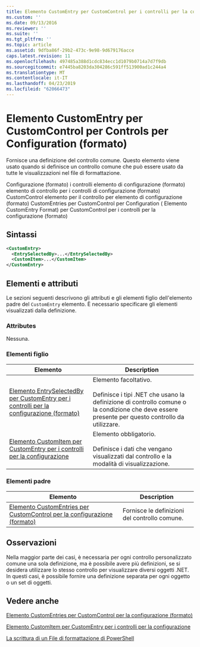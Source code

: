 ```yaml
---
title: Elemento CustomEntry per CustomControl per i controlli per la configurazione (formato) | Microsoft Docs
ms.custom: ''
ms.date: 09/13/2016
ms.reviewer: ''
ms.suite: ''
ms.tgt_pltfrm: ''
ms.topic: article
ms.assetid: 9dfba86f-29b2-473c-9e98-9d679176acce
caps.latest.revision: 11
ms.openlocfilehash: 497485a388d1cdc834ecc1d1079b0714a7d7f9db
ms.sourcegitcommit: e7445ba8203da304286c591ff513900ad1c244a4
ms.translationtype: MT
ms.contentlocale: it-IT
ms.lasthandoff: 04/23/2019
ms.locfileid: "62066473"
---
```

# <a name="customentry-element-for-customcontrol-for-controls-for-configuration-format"></a>Elemento CustomEntry per CustomControl per Controls per Configuration (formato)

Fornisce una definizione del controllo comune. Questo elemento viene usato quando si definisce un controllo comune che può essere usato da tutte le visualizzazioni nel file di formattazione.

Configurazione (formato) i controlli elemento di configurazione (formato) elemento di controllo per i controlli di configurazione (formato) CustomControl elemento per il controllo per elemento di configurazione (formato) CustomEntries per CustomControl per Configuration ( Elemento CustomEntry Format) per CustomControl per i controlli per la configurazione (formato)

## <a name="syntax"></a>Sintassi

```xml
<CustomEntry>
  <EntrySelectedBy>...</EntrySelectedBy>
  <CustomItem>...</CustomItem>
</CustomEntry>

```

## <a name="attributes-and-elements"></a>Elementi e attributi

Le sezioni seguenti descrivono gli attributi e gli elementi figlio dell'elemento padre del `CustomEntry` elemento. È necessario specificare gli elementi visualizzati dalla definizione.

### <a name="attributes"></a>Attributes

Nessuna.

### <a name="child-elements"></a>Elementi figlio

|Elemento|Description|
|-------------|-----------------|
|[Elemento EntrySelectedBy per CustomEntry per i controlli per la configurazione (formato)](./entryselectedby-element-for-customentry-for-controls-for-configuration-format.md)|Elemento facoltativo.<br /><br /> Definisce i tipi .NET che usano la definizione di controllo comune o la condizione che deve essere presente per questo controllo da utilizzare.|
|[Elemento CustomItem per CustomEntry per i controlli per la configurazione](./customitem-element-for-customentry-for-controls-for-configuration-format.md)|Elemento obbligatorio.<br /><br /> Definisce i dati che vengano visualizzati dal controllo e la modalità di visualizzazione.|

### <a name="parent-elements"></a>Elementi padre

|Elemento|Description|
|-------------|-----------------|
|[Elemento CustomEntries per CustomControl per la configurazione (formato)](./customentries-element-for-customcontrol-for-controls-for-configuration-format.md)|Fornisce le definizioni del controllo comune.|

## <a name="remarks"></a>Osservazioni

Nella maggior parte dei casi, è necessaria per ogni controllo personalizzato comune una sola definizione, ma è possibile avere più definizioni, se si desidera utilizzare lo stesso controllo per visualizzare diversi oggetti .NET. In questi casi, è possibile fornire una definizione separata per ogni oggetto o un set di oggetti.

## <a name="see-also"></a>Vedere anche

[Elemento CustomEntries per CustomControl per la configurazione (formato)](./customentries-element-for-customcontrol-for-controls-for-configuration-format.md)

[Elemento CustomItem per CustomEntry per i controlli per la configurazione](./customitem-element-for-customentry-for-controls-for-configuration-format.md)

[La scrittura di un File di formattazione di PowerShell](./writing-a-powershell-formatting-file.md)
